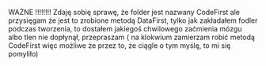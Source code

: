 WAŻNE !!!!!!!!
Zdaję sobię sprawę, że folder jest nazwany CodeFirst ale przysięgam że jest to zrobione metodą DataFirst, tylko jak zakładałem fodler podczas tworzenia, to dostałem jakiegoś chwilowego zaćmienia mózgu albo tlen nie dopłynął, przepraszam ( na klokwium zamierzam robić metodą CodeFirst więc możliwe że przez to, że ciągle o tym myślę, to mi się pomyliło)
